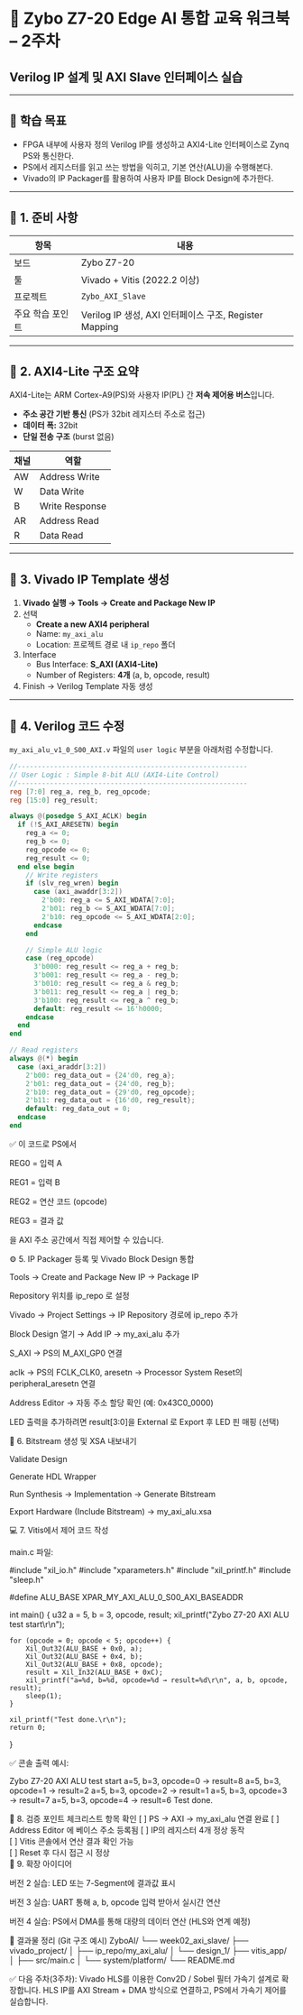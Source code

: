 # 🧠 Zybo Z7-20 Edge AI 통합 교육 워크북 – 2주차  
## Verilog IP 설계 및 AXI Slave 인터페이스 실습

---

## 🎯 학습 목표
- FPGA 내부에 사용자 정의 Verilog IP를 생성하고 AXI4-Lite 인터페이스로 Zynq PS와 통신한다.  
- PS에서 레지스터를 읽고 쓰는 방법을 익히고, 기본 연산(ALU)을 수행해본다.  
- Vivado의 IP Packager를 활용하여 사용자 IP를 Block Design에 추가한다.

---

## 🧩 1. 준비 사항

| 항목 | 내용 |
|------|------|
| 보드 | Zybo Z7-20 |
| 툴 | Vivado + Vitis (2022.2 이상) |
| 프로젝트 | `Zybo_AXI_Slave` |
| 주요 학습 포인트 | Verilog IP 생성, AXI 인터페이스 구조, Register Mapping |

---

## 🧱 2. AXI4-Lite 구조 요약

AXI4-Lite는 ARM Cortex-A9(PS)와 사용자 IP(PL) 간 **저속 제어용 버스**입니다.  
- **주소 공간 기반 통신** (PS가 32bit 레지스터 주소로 접근)  
- **데이터 폭:** 32bit  
- **단일 전송 구조** (burst 없음)

| 채널 | 역할 |
|------|------|
| AW | Address Write |
| W | Data Write |
| B | Write Response |
| AR | Address Read |
| R | Data Read |

---

## 🧠 3. Vivado IP Template 생성

1. **Vivado 실행 → Tools → Create and Package New IP**
2. 선택  
   - **Create a new AXI4 peripheral**  
   - Name: `my_axi_alu`  
   - Location: 프로젝트 경로 내 `ip_repo` 폴더
3. Interface  
   - Bus Interface: **S_AXI (AXI4-Lite)**  
   - Number of Registers: **4개** (a, b, opcode, result)
4. Finish → Verilog Template 자동 생성

---

## 🧾 4. Verilog 코드 수정

`my_axi_alu_v1_0_S00_AXI.v` 파일의 `user logic` 부분을 아래처럼 수정합니다.

```verilog
//---------------------------------------------------------
// User Logic : Simple 8-bit ALU (AXI4-Lite Control)
//---------------------------------------------------------
reg [7:0] reg_a, reg_b, reg_opcode;
reg [15:0] reg_result;

always @(posedge S_AXI_ACLK) begin
  if (!S_AXI_ARESETN) begin
    reg_a <= 0;
    reg_b <= 0;
    reg_opcode <= 0;
    reg_result <= 0;
  end else begin
    // Write registers
    if (slv_reg_wren) begin
      case (axi_awaddr[3:2])
        2'b00: reg_a <= S_AXI_WDATA[7:0];
        2'b01: reg_b <= S_AXI_WDATA[7:0];
        2'b10: reg_opcode <= S_AXI_WDATA[2:0];
      endcase
    end

    // Simple ALU logic
    case (reg_opcode)
      3'b000: reg_result <= reg_a + reg_b;
      3'b001: reg_result <= reg_a - reg_b;
      3'b010: reg_result <= reg_a & reg_b;
      3'b011: reg_result <= reg_a | reg_b;
      3'b100: reg_result <= reg_a ^ reg_b;
      default: reg_result <= 16'h0000;
    endcase
  end
end

// Read registers
always @(*) begin
  case (axi_araddr[3:2])
    2'b00: reg_data_out = {24'd0, reg_a};
    2'b01: reg_data_out = {24'd0, reg_b};
    2'b10: reg_data_out = {29'd0, reg_opcode};
    2'b11: reg_data_out = {16'd0, reg_result};
    default: reg_data_out = 0;
  endcase
end
```

✅ 이 코드로 PS에서

REG0 = 입력 A

REG1 = 입력 B

REG2 = 연산 코드 (opcode)

REG3 = 결과 값

을 AXI 주소 공간에서 직접 제어할 수 있습니다.

⚙️ 5. IP Packager 등록 및 Vivado Block Design 통합

Tools → Create and Package New IP → Package IP

Repository 위치를 ip_repo 로 설정

Vivado → Project Settings → IP Repository 경로에 ip_repo 추가

Block Design 열기 → Add IP → my_axi_alu 추가

S_AXI → PS의 M_AXI_GP0 연결

aclk → PS의 FCLK_CLK0, aresetn → Processor System Reset의 peripheral_aresetn 연결

Address Editor → 자동 주소 할당 확인 (예: 0x43C0_0000)

LED 출력을 추가하려면 result[3:0]을 External 로 Export 후 LED 핀 매핑 (선택)

🧰 6. Bitstream 생성 및 XSA 내보내기

Validate Design

Generate HDL Wrapper

Run Synthesis → Implementation → Generate Bitstream

Export Hardware (Include Bitstream) → my_axi_alu.xsa

💻 7. Vitis에서 제어 코드 작성

main.c 파일:

#include "xil_io.h"
#include "xparameters.h"
#include "xil_printf.h"
#include "sleep.h"

#define ALU_BASE XPAR_MY_AXI_ALU_0_S00_AXI_BASEADDR

int main() {
    u32 a = 5, b = 3, opcode, result;
    xil_printf("Zybo Z7-20 AXI ALU test start\r\n");

    for (opcode = 0; opcode < 5; opcode++) {
        Xil_Out32(ALU_BASE + 0x0, a);
        Xil_Out32(ALU_BASE + 0x4, b);
        Xil_Out32(ALU_BASE + 0x8, opcode);
        result = Xil_In32(ALU_BASE + 0xC);
        xil_printf("a=%d, b=%d, opcode=%d → result=%d\r\n", a, b, opcode, result);
        sleep(1);
    }

    xil_printf("Test done.\r\n");
    return 0;
}


✅ 콘솔 출력 예시:

Zybo Z7-20 AXI ALU test start
a=5, b=3, opcode=0 → result=8
a=5, b=3, opcode=1 → result=2
a=5, b=3, opcode=2 → result=1
a=5, b=3, opcode=3 → result=7
a=5, b=3, opcode=4 → result=6
Test done.

🧩 8. 검증 포인트 체크리스트
항목	확인
[ ] PS → AXI → my_axi_alu 연결 완료	
[ ] Address Editor 에 베이스 주소 등록됨	
[ ] IP의 레지스터 4개 정상 동작	
[ ] Vitis 콘솔에서 연산 결과 확인 가능	
[ ] Reset 후 다시 접근 시 정상	
🚀 9. 확장 아이디어

버전 2 실습: LED 또는 7-Segment에 결과값 표시

버전 3 실습: UART 통해 a, b, opcode 입력 받아서 실시간 연산

버전 4 실습: PS에서 DMA를 통해 대량의 데이터 연산 (HLS와 연계 예정)

📂 결과물 정리 (Git 구조 예시)
ZyboAI/
└── week02_axi_slave/
    ├── vivado_project/
    │   ├── ip_repo/my_axi_alu/
    │   └── design_1/
    ├── vitis_app/
    │   ├── src/main.c
    │   └── system/platform/
    └── README.md


✅ 다음 주차(3주차):
Vivado HLS를 이용한 Conv2D / Sobel 필터 가속기 설계로 확장합니다.
HLS IP를 AXI Stream + DMA 방식으로 연결하고, PS에서 가속기 제어를 실습합니다.
